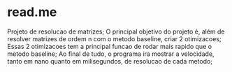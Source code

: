 # read.me
Projeto de resolucao de matrizes;
O principal objetivo do projeto é, além de resolver matrizes de ordem n com o metodo baseline, criar 2 otimizacoes;
Essas 2 otimizacoes tem a principal funcao de rodar mais rapido que o metodo baseline;
Ao final de tudo, o programa ira mostrar a velocidade, tanto em nano quanto em milisegundos, de resolucao de cada metodo;
